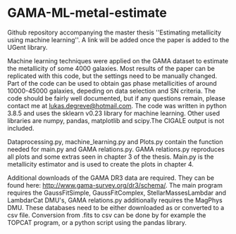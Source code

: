 # GAMA-ML-metal-estimate

Github repository accompanying the master thesis ''Estimating metallicity using machine learning''. A link will be added once the paper is added to the UGent library.

Machine learning techniques were applied on the GAMA dataset to estimate the metallicity of some 4000 galaxies. Most results of the paper can be replicated with this code, but the settings need to be manually changed. Part of the code can be used to obtain gas phase metallicities of around 10000-45000 galaxies, depeding on data selection and SN criteria. The code should be fairly well documented, but if any questions remain, please contact me at lukas.degreve@hotmail.com. The code was written in python 3.8.5 and uses the sklearn v0.23 library for machine learning. Other used libraries are numpy, pandas, matplotlib and scipy.The CIGALE output is not included.

Dataprocessing.py, machine_learning.py and Plots.py contain the function needed for main.py and GAMA relations.py. GAMA relations.py reproduces all plots and some extras seen in chapter 3 of the thesis. Main.py is the metallicity estimator and is used to create the plots in chapter 4.

Additional downloads of the GAMA DR3 data are required. They can be found here: http://www.gama-survey.org/dr3/schema/. The main program requires the GaussFitSimple, GaussFitComplex, StellarMassesLambdar and LambdarCat DMU's, GAMA relations.py additionally requires the MagPhys DMU. These databases need to be either downloaded as or converted to a csv file. Conversion from .fits to csv can be done by for example the TOPCAT program, or a python script using the pandas library.
